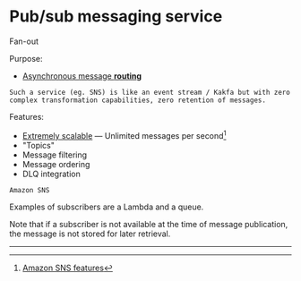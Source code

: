 # Pub/sub messaging service

Fan-out

Purpose:
* [Asynchronous message **routing**](../core-functionalities/routing.md)

~~~admonish tip
Such a service (eg. SNS) is like an event stream / Kakfa but with zero complex transformation capabilities, zero retention of messages.
~~~

Features:
* [Extremely scalable](../goals/scalability.md) — Unlimited messages per second[^unlimited]
* "Topics"
* Message filtering
* Message ordering
* DLQ integration

~~~admonish example
Amazon SNS
~~~

Examples of subscribers are a Lambda and a queue. 

Note that if a subscriber is not available at the time of message publication, the message is not stored for later retrieval.

---

[^unlimited]: [Amazon SNS features](https://aws.amazon.com/sns/features/)